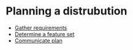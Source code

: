 # Planning a distrubution

* [Gather requirements](gather_requirements.md)
* [Determine a feature set](determine_a_feature_set.md)
* [Communicate plan](communicate_plan.md)